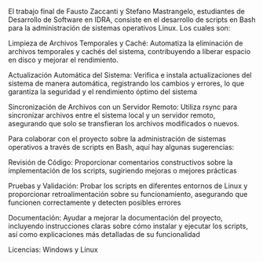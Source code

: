 El trabajo final de Fausto Zaccanti y Stefano Mastrangelo, estudiantes de Desarrollo de Software en IDRA, consiste en el desarrollo de scripts en Bash para la administración de sistemas operativos Linux. Los cuales son:

Limpieza de Archivos Temporales y Caché: Automatiza la eliminación de archivos temporales y cachés del sistema, contribuyendo a liberar espacio en disco y mejorar el rendimiento.

Actualización Automática del Sistema: Verifica e instala actualizaciones del sistema de manera automática, registrando los cambios y errores, lo que garantiza la seguridad y el rendimiento óptimo del sistema

Sincronización de Archivos con un Servidor Remoto: Utiliza rsync para sincronizar archivos entre el sistema local y un servidor remoto, asegurando que solo se transfieran los archivos modificados o nuevos.

Para colaborar con el proyecto sobre la administración de sistemas operativos a través de scripts en Bash, aquí hay algunas sugerencias:

Revisión de Código: Proporcionar comentarios constructivos sobre la implementación de los scripts, sugiriendo mejoras o mejores prácticas

Pruebas y Validación: Probar los scripts en diferentes entornos de Linux y proporcionar retroalimentación sobre su funcionamiento, asegurando que funcionen correctamente y detecten posibles errores

Documentación: Ayudar a mejorar la documentación del proyecto, incluyendo instrucciones claras sobre cómo instalar y ejecutar los scripts, así como explicaciones más detalladas de su funcionalidad

Licencias: Windows y Linux
